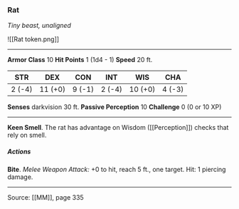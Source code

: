 ### Rat
_Tiny beast, unaligned_

![[Rat token.png]]


---

**Armor Class** 10
**Hit Points** 1 (1d4 - 1)
**Speed** 20 ft.

| STR     | DEX     | CON     | INT     | WIS     | CHA     |
|---------|---------|---------|---------|---------|---------|
| 2 (-4) | 11 (+0) | 9 (-1) | 2 (-4) | 10 (+0) | 4 (-3) |

**Senses** darkvision 30 ft.
**Passive Perception** 10
**Challenge** 0 (0 or 10 XP)

---

**Keen Smell**. The rat has advantage on Wisdom ([[Perception]]) checks that rely on smell.

##### Actions
**Bite**. _Melee Weapon Attack:_ +0 to hit, reach 5 ft., one target. Hit: 1 piercing damage.


---

Source: [[MM]], page 335